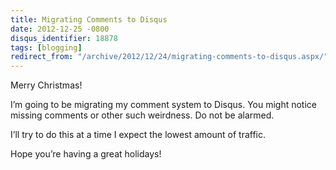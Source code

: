```yaml
---
title: Migrating Comments to Disqus
date: 2012-12-25 -0800
disqus_identifier: 18878
tags: [blogging]
redirect_from: "/archive/2012/12/24/migrating-comments-to-disqus.aspx/"
---
```


Merry Christmas!

I’m going to be migrating my comment system to Disqus. You might notice
missing comments or other such weirdness. Do not be alarmed.

I’ll try to do this at a time I expect the lowest amount of traffic.

Hope you’re having a great holidays!

